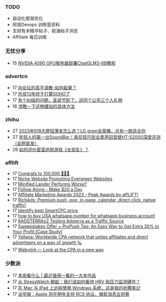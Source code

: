 ### TODO
-  自动化框架优化
-  阿良Devops 训练营资料
-  生财有术精华帖子、航海帖子浏览
-  Affiliate 每日训练

### 无忧分享
<!-- ruyo:START -->
-  15 [NVIDIA 4090 GPU服务器部署ChatGLM3-6B教程](https://51.ruyo.net/18538.html)<!-- ruyo:END -->

### advertcn
<!-- advertcn:START -->
-  17 [向论坛的高手请教-如何起量？](https://www.advertcn.com/forum.php?mod=viewthread&tid=112961)
-  17 [外贸13年终于打算SOHO了](https://www.advertcn.com/forum.php?mod=viewthread&tid=112960)
-  17 [有个纠结的问题，圣诞节到了，送同个公司三个人礼物](https://www.advertcn.com/forum.php?mod=viewthread&tid=112959)
-  16 [求教一下这种建站的具体方法](https://www.advertcn.com/forum.php?mod=viewthread&tid=112954)<!-- advertcn:END -->

### zhihu
<!-- zhihu:START -->
-  27 [2023年618大屏轻薄本怎么选？LG gram全家桶，总有一款适合你](http://zhuanlan.zhihu.com/p/632641888?utm_campaign=rss&utm_medium=rss&utm_source=rss&utm_content=title)
-  27 [年轻人的第一台SoundBar！索尼轻巧型全景声回音壁HT-S2000深度评测（全网首发）](http://zhuanlan.zhihu.com/p/630990296?utm_campaign=rss&utm_medium=rss&utm_source=rss&utm_content=title)
-  26 [如何评价密室逃脱游戏《长安乱》？](http://www.zhihu.com/question/563950552/answer/3045961312?utm_campaign=rss&utm_medium=rss&utm_source=rss&utm_content=title)<!-- zhihu:END -->

### afflift
<!-- afflift:START -->
-  17 [Congrats to 100.000 🎉🎉🎉](https://afflift.com/f/threads/congrats-to-100-000-%F0%9F%8E%89%F0%9F%8E%89%F0%9F%8E%89.12023/)
-  17 [Niche Website Promoting Evergreen Websites](https://afflift.com/f/threads/niche-website-promoting-evergreen-websites.11872/)
-  17 [Minified Lander Performs Worse?](https://afflift.com/f/threads/minified-lander-performs-worse.12026/)
-  17 [Follow Along - Make $20 a Day](https://afflift.com/f/threads/follow-along-make-20-a-day.10149/)
-  17 [Affiliate Marketing Awards 2023 - Peak Awards by affLIFT!](https://afflift.com/f/threads/affiliate-marketing-awards-2023-peak-awards-by-afflift.12031/)
-  17 [RichAds: Premium push, pop, in-page, calendar, direct click, native traffic!](https://afflift.com/f/threads/richads-premium-push-pop-in-page-calendar-direct-click-native-traffic.991/)
-  17 [Identify best SmartCPC price](https://afflift.com/f/threads/identify-best-smartcpc-price.12048/)
-  17 [how to buy USA whatsapp number for whatsapp business account](https://afflift.com/f/threads/how-to-buy-usa-whatsapp-number-for-whatsapp-business-account.10825/)
-  17 [#ADSTERRAx2 Testing Adsterra as a Traffic Source](https://afflift.com/f/threads/adsterrax2-testing-adsterra-as-a-traffic-source.11955/)
-  17 [Sweepstakes Offer + ProPush Tag: An Easy Way to Get Extra 30% to Your Profit [Case Study]](https://afflift.com/f/threads/sweepstakes-offer-propush-tag-an-easy-way-to-get-extra-30-to-your-profit-case-study.12041/)
-  17 [Yellana: Worldwide CPA network that unites affiliates and direct advertisers on a way of growth 🪐](https://afflift.com/f/threads/yellana-worldwide-cpa-network-that-unites-affiliates-and-direct-advertisers-on-a-way-of-growth-%F0%9F%AA%90.10512/)
-  17 [Webvõrk — Look at the CPA in a new way](https://afflift.com/f/threads/webv%C3%B5rk-%E2%80%94-look-at-the-cpa-in-a-new-way.2820/)<!-- afflift:END -->

### 少数派
<!-- sspai:START -->
-  17 [本周看什么 | 最近值得一看的一大本作品](https://sspai.com/post/84477)
-  17 [从 StressWatch 聊起：我们该如何看待 HRV 和压力监测硬件？](https://sspai.com/post/84456)
-  17 [在 Mac 与 iPad 上远程使用 Windows 系统，这是我的折腾笔记](https://sspai.com/post/84443)
-  17 [派早报：Apple 将在明年支持 RCS 协议、微软消息五则等](https://sspai.com/post/84467)<!-- sspai:END -->
